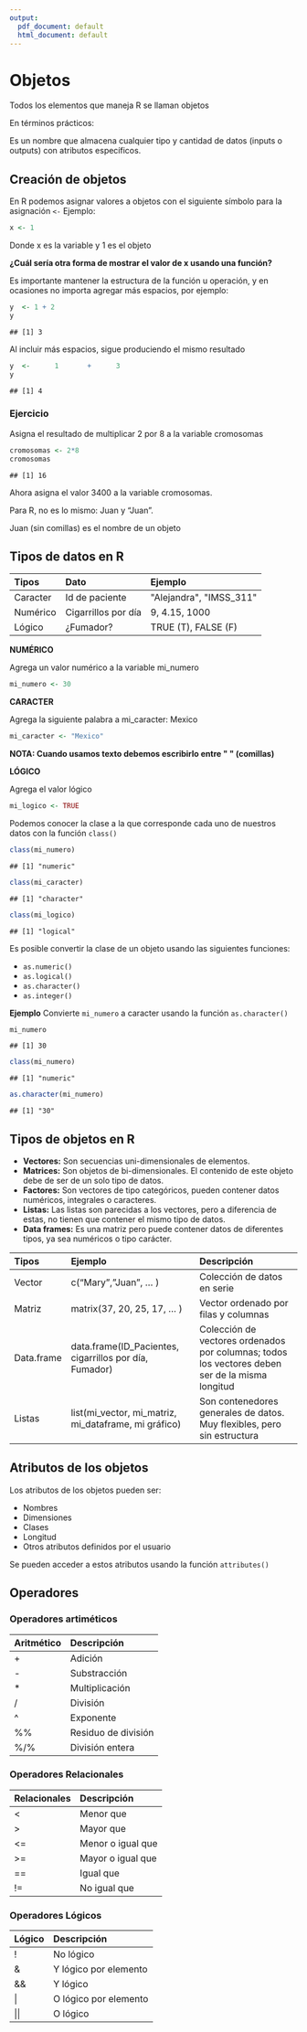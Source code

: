 ```yaml
---
output:
  pdf_document: default
  html_document: default
---
```


# Objetos

Todos los elementos que maneja R se llaman objetos

En términos prácticos:

Es un nombre que almacena cualquier tipo y cantidad de datos (inputs o outputs) con atributos específicos.

## Creación de objetos

En R podemos asignar valores a objetos con el siguiente símbolo para la asignación 	`<-`
Ejemplo:


```r
x <- 1
```
Donde x es la variable y 1 es el objeto

**¿Cuál sería otra forma de mostrar el valor de x usando una función?**				

Es importante mantener la estructura de la función u operación, y en ocasiones no importa agregar más espacios, por ejemplo:


```r
y  <- 1 + 2
y
```

```
## [1] 3
```


Al incluir más espacios, sigue produciendo el mismo resultado

```r
y  <-      1       +      3
y
```

```
## [1] 4
```

### Ejercicio

Asigna el resultado de multiplicar 2 por 8 a la variable cromosomas

```r
cromosomas <- 2*8
cromosomas
```

```
## [1] 16
```

Ahora asigna el valor 3400 a la variable cromosomas.

Para R, no es lo mismo: Juan y “Juan”.

Juan (sin comillas) es el nombre de un objeto

## Tipos de datos en R




|Tipos    |Dato                |Ejemplo                 |
|:--------|:-------------------|:-----------------------|
|Caracter |Id de paciente      |"Alejandra", "IMSS_311" |
|Numérico |Cigarrillos por día |9, 4.15, 1000           |
|Lógico   |¿Fumador?           |TRUE (T), FALSE (F)     |

**NUMÉRICO**

Agrega un valor numérico a la variable mi_numero

```r
mi_numero <- 30
```

**CARACTER**

Agrega la siguiente palabra a mi_caracter: Mexico

```r
mi_caracter <- "Mexico"
```
**NOTA: Cuando usamos texto debemos escribirlo entre " " (comillas)**

**LÓGICO**

Agrega el valor lógico

```r
mi_logico <- TRUE
```

Podemos conocer la clase a la que corresponde cada uno de nuestros datos con la función `class()`


```r
class(mi_numero)
```

```
## [1] "numeric"
```


```r
class(mi_caracter)
```

```
## [1] "character"
```


```r
class(mi_logico)
```

```
## [1] "logical"
```


Es posible convertir la clase de un objeto usando las siguientes funciones:

- `as.numeric()`
- `as.logical()`
- `as.character()`
- `as.integer()`

**Ejemplo**
Convierte `mi_numero` a caracter usando la función `as.character()`


```r
mi_numero
```

```
## [1] 30
```


```r
class(mi_numero)
```

```
## [1] "numeric"
```


```r
as.character(mi_numero)
```

```
## [1] "30"
```

## Tipos de objetos en R

- **Vectores:** Son secuencias uni-dimensionales de elementos.
- **Matrices:** Son objetos de bi-dimensionales. El contenido de este objeto debe de ser de un solo tipo de datos.
- **Factores:** Son vectores de tipo categóricos, pueden contener datos numéricos, integrales o caracteres.
- **Listas:** Las listas son parecidas a los vectores, pero a diferencia de estas, no tienen que contener el mismo tipo de datos.
- **Data frames:** Es una matriz pero puede contener datos de diferentes tipos, ya sea numéricos o tipo carácter.






|Tipos      |Ejemplo                                                |Descripción                                                                                     |
|:----------|:------------------------------------------------------|:-----------------------------------------------------------------------------------------------|
|Vector     |c(“Mary”,”Juan”, … )                                   |Colección de datos en serie                                                                     |
|Matriz     |matrix(37, 20, 25, 17, … )                             |Vector ordenado por filas y columnas                                                            |
|Data.frame |data.frame(ID_Pacientes, cigarrillos por día, Fumador) |Colección de vectores ordenados por columnas; todos los vectores deben ser de la misma longitud |
|Listas     |list(mi_vector, mi_matriz, mi_dataframe, mi gráfico)   |Son contenedores generales de datos. Muy flexibles, pero sin estructura                         |

## Atributos de los objetos
Los atributos de los objetos pueden ser:

- Nombres
- Dimensiones
- Clases
- Longitud 
- Otros atributos definidos por el usuario

Se pueden acceder a estos atributos usando la función `attributes()`

## Operadores

### Operadores artiméticos




|Aritmético |Descripción         |
|:----------|:-------------------|
|+          |Adición             |
|-          |Substracción        |
|*          |Multiplicación      |
|/          |División            |
|^          |Exponente           |
|%%         |Residuo de división |
|%/%        |División entera     |

### Operadores Relacionales



|Relacionales |Descripción       |
|:------------|:-----------------|
|<            |Menor que         |
|>            |Mayor que         |
|<=           |Menor o igual que |
|>=           |Mayor o igual que |
|==           |Igual que         |
|!=           |No igual que      |

### Operadores Lógicos



|Lógico       |Descripción           |
|:------------|:---------------------|
|!            |No lógico             |
|&            |Y lógico por elemento |
|&&           |Y lógico              |
|&#124;       |O lógico por elemento |
|&#124;&#124; |O lógico              |

